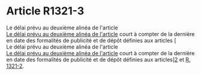 # Article R1321-3

  
Le délai prévu au deuxième alinéa de l'article [  
Le délai prévu au deuxième alinéa de l'article][1] court à compter de la dernière en date des formalités de publicité et de dépôt définies aux articles [  
Le délai prévu au deuxième alinéa de l'article [  
Le délai prévu au deuxième alinéa de l'article][1] court à compter de la dernière en date des formalités de publicité et de dépôt définies aux articles][2] et [R. 1321-2][3].

 [1]: /affichCodeArticle.do?cidTexte=LEGITEXT000006072050&idArticle=LEGIARTI000006901435&dateTexte=&categorieLien=cid
 [2]: /affichCodeArticle.do?cidTexte=LEGITEXT000006072050&idArticle=LEGIARTI000018483964&dateTexte=&categorieLien=cid
 [3]: /affichCodeArticle.do?cidTexte=LEGITEXT000006072050&idArticle=LEGIARTI000018483966&dateTexte=&categorieLien=cid